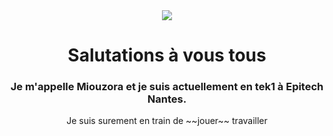 <div align="center">
  <img src="https://medias.spotern.com/spots/w640/70/70614-1532336916.jpg">
<h1>Salutations à vous tous</h1>
<h3>Je m'appelle Miouzora et je suis actuellement en tek1 à Epitech Nantes.</h3>
Je suis surement en train de ~~jouer~~ travailler
<div align="center">
<!--
**Miou-zora/Miou-zora** is a ✨ _special_ ✨ repository because its `README.md` (this file) appears on your GitHub profile.

Here are some ideas to get you started:

- 🔭 I’m currently working on ...
- 🌱 I’m currently learning ...
- 👯 I’m looking to collaborate on ...
- 🤔 I’m looking for help with ...
- 💬 Ask me about ...
- 📫 How to reach me: ...
- 😄 Pronouns: ...
- ⚡ Fun fact: ...+
-->
